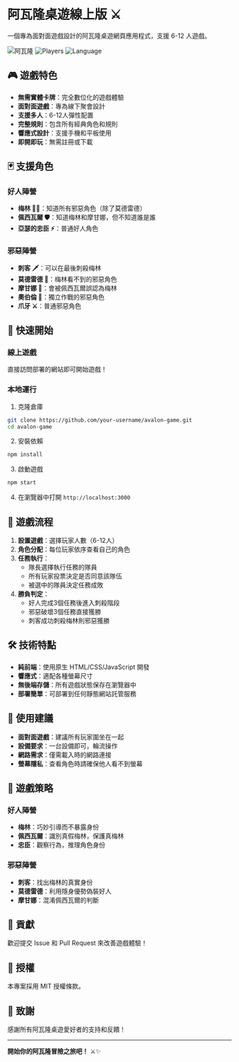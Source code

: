 # 阿瓦隆桌遊線上版 ⚔️

一個專為面對面遊戲設計的阿瓦隆桌遊網頁應用程式，支援 6-12 人遊戲。

![阿瓦隆](https://img.shields.io/badge/Game-Avalon-blue)
![Players](https://img.shields.io/badge/Players-6--12-green)
![Language](https://img.shields.io/badge/Language-繁體中文-red)

## 🎮 遊戲特色

- **無需實體卡牌**：完全數位化的遊戲體驗
- **面對面遊戲**：專為線下聚會設計
- **支援多人**：6-12人彈性配置
- **完整規則**：包含所有經典角色和規則
- **響應式設計**：支援手機和平板使用
- **即開即玩**：無需註冊或下載

## 🃏 支援角色

### 好人陣營
- **梅林 🧙‍♂️**：知道所有邪惡角色（除了莫德雷德）
- **佩西瓦爾 🛡️**：知道梅林和摩甘娜，但不知道誰是誰
- **亞瑟的忠臣 ⚡**：普通好人角色

### 邪惡陣營
- **刺客 🗡️**：可以在最後刺殺梅林
- **莫德雷德 👑**：梅林看不到的邪惡角色
- **摩甘娜 🔮**：會被佩西瓦爾誤認為梅林
- **奧伯倫 🌙**：獨立作戰的邪惡角色
- **爪牙 ⚔️**：普通邪惡角色

## 🚀 快速開始

### 線上遊戲
直接訪問部署的網站即可開始遊戲！

### 本地運行

1. 克隆倉庫
```bash
git clone https://github.com/your-username/avalon-game.git
cd avalon-game
```

2. 安裝依賴
```bash
npm install
```

3. 啟動遊戲
```bash
npm start
```

4. 在瀏覽器中打開 `http://localhost:3000`

## 📖 遊戲流程

1. **設置遊戲**：選擇玩家人數（6-12人）
2. **角色分配**：每位玩家依序查看自己的角色
3. **任務執行**：
   - 隊長選擇執行任務的隊員
   - 所有玩家投票決定是否同意該隊伍
   - 被選中的隊員決定任務成敗
4. **勝負判定**：
   - 好人完成3個任務後進入刺殺階段
   - 邪惡破壞3個任務直接獲勝
   - 刺客成功刺殺梅林則邪惡獲勝

## 🛠️ 技術特點

- **純前端**：使用原生 HTML/CSS/JavaScript 開發
- **響應式**：適配各種螢幕尺寸
- **無後端存儲**：所有遊戲狀態保存在瀏覽器中
- **部署簡單**：可部署到任何靜態網站託管服務

## 📱 使用建議

- **面對面遊戲**：建議所有玩家圍坐在一起
- **設備要求**：一台設備即可，輪流操作
- **網路需求**：僅需載入時的網路連接
- **螢幕隱私**：查看角色時請確保他人看不到螢幕

## 🎯 遊戲策略

### 好人陣營
- **梅林**：巧妙引導而不暴露身份
- **佩西瓦爾**：識別真假梅林，保護真梅林
- **忠臣**：觀察行為，推理角色身份

### 邪惡陣營
- **刺客**：找出梅林的真實身份
- **莫德雷德**：利用隱身優勢偽裝好人
- **摩甘娜**：混淆佩西瓦爾的判斷

## 🤝 貢獻

歡迎提交 Issue 和 Pull Request 來改善遊戲體驗！

## 📄 授權

本專案採用 MIT 授權條款。

## 🎊 致謝

感謝所有阿瓦隆桌遊愛好者的支持和反饋！

---

**開始你的阿瓦隆冒險之旅吧！** ⚔️✨
